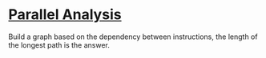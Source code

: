 # [Parallel Analysis](https://open.kattis.com/problems/parallelanalysis)

Build a graph based on the dependency between instructions, the length of the longest path is the answer.